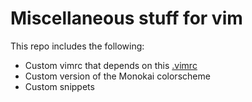 # Miscellaneous stuff for vim

This repo includes the following:

* Custom vimrc that depends on this [.vimrc](https://gist.github.com/e4c1c328f83775730713 "My Base VimRC")
* Custom version of the Monokai colorscheme
* Custom snippets

